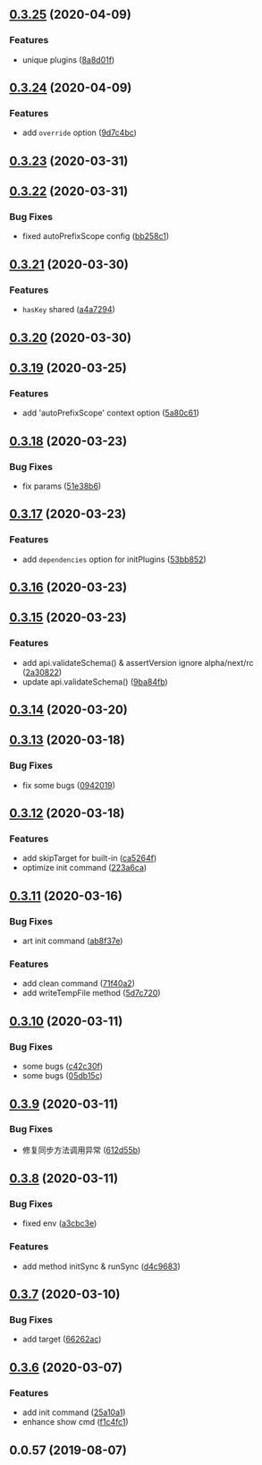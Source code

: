 ## [0.3.25](https://github.com/MicroAppJS/core/compare/v0.3.24...v0.3.25) (2020-04-09)


### Features

* unique plugins ([8a8d01f](https://github.com/MicroAppJS/core/commit/8a8d01f5a6620923b7be4adaea0a0f2ba51ded45))

## [0.3.24](https://github.com/MicroAppJS/core/compare/v0.3.23...v0.3.24) (2020-04-09)


### Features

* add `override` option ([9d7c4bc](https://github.com/MicroAppJS/core/commit/9d7c4bce68a0b0e12681574ed98d2198286407ec))

## [0.3.23](https://github.com/MicroAppJS/core/compare/v0.3.22...v0.3.23) (2020-03-31)

## [0.3.22](https://github.com/MicroAppJS/core/compare/v0.3.21...v0.3.22) (2020-03-31)


### Bug Fixes

* fixed autoPrefixScope config ([bb258c1](https://github.com/MicroAppJS/core/commit/bb258c1296efff06729325cb611d34521ca28ecf))

## [0.3.21](https://github.com/MicroAppJS/core/compare/v0.3.20...v0.3.21) (2020-03-30)


### Features

* `hasKey` shared ([a4a7294](https://github.com/MicroAppJS/core/commit/a4a72944eafe924bb23fdbb51e41cb4879f7d135))

## [0.3.20](https://github.com/MicroAppJS/core/compare/v0.3.19...v0.3.20) (2020-03-30)

## [0.3.19](https://github.com/MicroAppJS/core/compare/v0.3.18...v0.3.19) (2020-03-25)


### Features

* add 'autoPrefixScope' context option ([5a80c61](https://github.com/MicroAppJS/core/commit/5a80c61414b316e77beed840471e1acb87fe4e49))

## [0.3.18](https://github.com/MicroAppJS/core/compare/v0.3.17...v0.3.18) (2020-03-23)


### Bug Fixes

* fix params ([51e38b6](https://github.com/MicroAppJS/core/commit/51e38b6ab1ad45071ec85a2a9af0f4d2b1ed18ef))

## [0.3.17](https://github.com/MicroAppJS/core/compare/v0.3.16...v0.3.17) (2020-03-23)


### Features

* add `dependencies` option for initPlugins ([53bb852](https://github.com/MicroAppJS/core/commit/53bb852c7124508b98c7694495d40969a8cd7d97))

## [0.3.16](https://github.com/MicroAppJS/core/compare/v0.3.15...v0.3.16) (2020-03-23)

## [0.3.15](https://github.com/MicroAppJS/core/compare/v0.3.14...v0.3.15) (2020-03-23)


### Features

* add api.validateSchema() & assertVersion ignore alpha/next/rc ([2a30822](https://github.com/MicroAppJS/core/commit/2a30822deed1a7487a966d0e1c75af93654fc266))
* update api.validateSchema() ([9ba84fb](https://github.com/MicroAppJS/core/commit/9ba84fb0e0a4dcf178c75ea3d4f3718231a75a43))

## [0.3.14](https://github.com/MicroAppJS/core/compare/v0.3.13...v0.3.14) (2020-03-20)

## [0.3.13](https://github.com/MicroAppJS/core/compare/v0.3.12...v0.3.13) (2020-03-18)


### Bug Fixes

* fix some bugs ([0942019](https://github.com/MicroAppJS/core/commit/0942019a0e9247fa5fa884fa340be6039cf13719))

## [0.3.12](https://github.com/MicroAppJS/core/compare/v0.3.11...v0.3.12) (2020-03-18)


### Features

* add skipTarget for built-in ([ca5264f](https://github.com/MicroAppJS/core/commit/ca5264fcd389348d1123fffad4ff05deef321a28))
* optimize init command ([223a6ca](https://github.com/MicroAppJS/core/commit/223a6ca6ed780c67cfdc8cca67201576dda9a8e5))

## [0.3.11](https://github.com/MicroAppJS/core/compare/v0.3.10...v0.3.11) (2020-03-16)


### Bug Fixes

* art init command ([ab8f37e](https://github.com/MicroAppJS/core/commit/ab8f37ef4d46b5ea0d5442bc34b8e60847c7406a))


### Features

* add clean command ([71f40a2](https://github.com/MicroAppJS/core/commit/71f40a2afb1d93e6961b946fa0f2542984809b69))
* add writeTempFile method ([5d7c720](https://github.com/MicroAppJS/core/commit/5d7c720a700e571fa1208d763db6c9ac0058f0b2))

## [0.3.10](https://github.com/MicroAppJS/core/compare/v0.3.9...v0.3.10) (2020-03-11)


### Bug Fixes

* some bugs ([c42c30f](https://github.com/MicroAppJS/core/commit/c42c30f2c76a446408411c1ad5f6dccad036139d))
* some bugs ([05db15c](https://github.com/MicroAppJS/core/commit/05db15c4d10fd5304183095793901292a66cd096))

## [0.3.9](https://github.com/MicroAppJS/core/compare/v0.3.8...v0.3.9) (2020-03-11)


### Bug Fixes

* 修复同步方法调用异常 ([612d55b](https://github.com/MicroAppJS/core/commit/612d55bdb771ee5f39ee97982f16f128a750875e))

## [0.3.8](https://github.com/MicroAppJS/core/compare/v0.3.7...v0.3.8) (2020-03-11)


### Bug Fixes

* fixed env ([a3cbc3e](https://github.com/MicroAppJS/core/commit/a3cbc3e207d6973f7be9375f026a56b159dcc9ba))


### Features

* add method initSync & runSync ([d4c9683](https://github.com/MicroAppJS/core/commit/d4c9683479d2e71e9b1739c5cf4f588659610885))

## [0.3.7](https://github.com/MicroAppJS/core/compare/v0.3.6...v0.3.7) (2020-03-10)


### Bug Fixes

* add target ([66262ac](https://github.com/MicroAppJS/core/commit/66262ac9a1411133758dfcc4f43b8613734a88f6))

## [0.3.6](https://github.com/MicroAppJS/core/compare/v0.0.57...v0.3.6) (2020-03-07)


### Features

* add init command ([25a10a1](https://github.com/MicroAppJS/core/commit/25a10a1cfef205c335dd9376458e3790e0a6de9e))
* enhance show cmd ([f1c4fc1](https://github.com/MicroAppJS/core/commit/f1c4fc16005d9d795ad7bfbf68d2dee96871ebba))



## 0.0.57 (2019-08-07)

